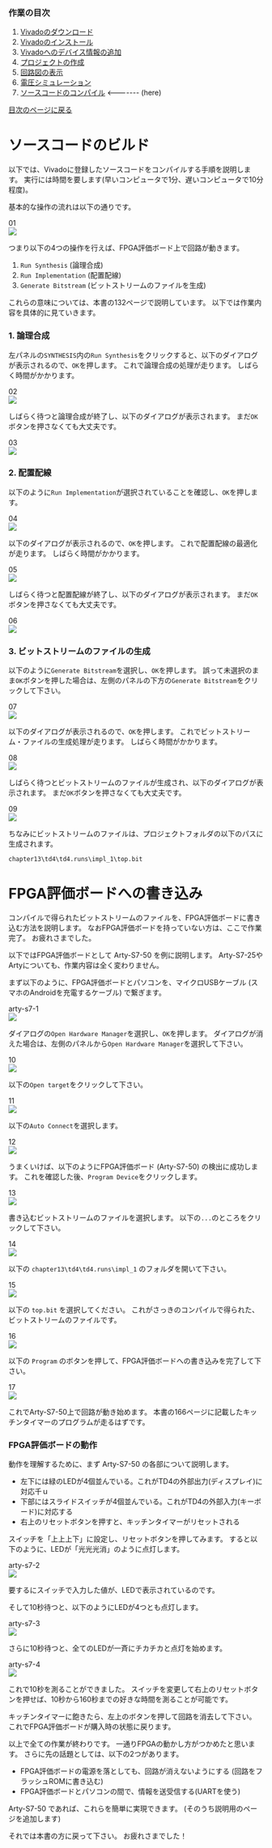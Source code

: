 ### 作業の目次

1. [Vivadoのダウンロード](../download/index.md)
2. [Vivadoのインストール](../install/index.md)
3. [Vivadoへのデバイス情報の追加](../board/index.md)
4. [プロジェクトの作成](../project/index.md)
5. [回路図の表示](../schematic/index.md)
6. [電圧シミュレーション](../wave/index.md)
7. [ソースコードのコンパイル](../compile/index.md) <------- (here)

[目次のページに戻る](../howto/index.md)

# ソースコードのビルド

以下では、Vivadoに登録したソースコードをコンパイルする手順を説明します。
実行には時間を要します(早いコンピュータで1分、遅いコンピュータで10分程度)。

基本的な操作の流れは以下の通りです。

01  
![ ](compile_001.png)

つまり以下の4つの操作を行えば、FPGA評価ボード上で回路が動きます。

1. `Run Synthesis` (論理合成)
2. `Run Implementation` (配置配線)
3. `Generate Bitstream` (ビットストリームのファイルを生成)

これらの意味については、本書の132ページで説明しています。
以下では作業内容を具体的に見ていきます。

### 1. 論理合成

左パネルの`SYNTHESIS`内の`Run Synthesis`をクリックすると、以下のダイアログが表示されるので、`OK`を押します。
これで論理合成の処理が走ります。
しばらく時間がかかります。

02  
![ ](compile_002.png)

しばらく待つと論理合成が終了し、以下のダイアログが表示されます。
まだ`OK`ボタンを押さなくても大丈夫です。

03  
![ ](compile_003.png)

### 2. 配置配線

以下のように`Run Implementation`が選択されていることを確認し、`OK`を押します。

04  
![ ](compile_004.png)

以下のダイアログが表示されるので、`OK`を押します。
これで配置配線の最適化が走ります。
しばらく時間がかかります。

05  
![ ](compile_005.png)

しばらく待つと配置配線が終了し、以下のダイアログが表示されます。
まだ`OK`ボタンを押さなくても大丈夫です。

06  
![ ](compile_006.png)

### 3. ビットストリームのファイルの生成

以下のように`Generate Bitstream`を選択し、`OK`を押します。
誤って未選択のまま`OK`ボタンを押した場合は、左側のパネルの下方の`Generate Bitstream`をクリックして下さい。

07  
![ ](compile_007.png)

以下のダイアログが表示されるので、`OK`を押します。
これでビットストリーム・ファイルの生成処理が走ります。
しばらく時間がかかります。

08  
![ ](compile_008.png)

しばらく待つとビットストリームのファイルが生成され、以下のダイアログが表示されます。
まだ`OK`ボタンを押さなくても大丈夫です。

09  
![ ](compile_009.png)

ちなみにビットストリームのファイルは、プロジェクトフォルダの以下のパスに生成されます。

```
chapter13\td4\td4.runs\impl_1\top.bit
```

# FPGA評価ボードへの書き込み

コンパイルで得られたビットストリームのファイルを、FPGA評価ボードに書き込む方法を説明します。
なおFPGA評価ボードを持っていない方は、ここで作業完了。
お疲れさまでした。

以下ではFPGA評価ボードとして Arty-S7-50 を例に説明します。
Arty-S7-25やArtyについても、作業内容は全く変わりません。

まず以下のように、FPGA評価ボードとパソコンを、マイクロUSBケーブル (スマホのAndroidを充電するケーブル) で繋ぎます。

arty-s7-1  
![ ](arty-s7-1.jpg)

ダイアログの`Open Hardware Manager`を選択し、`OK`を押します。
ダイアログが消えた場合は、左側のパネルから`Open Hardware Manager`を選択して下さい。

10  
![ ](compile_010.png)

以下の`Open target`をクリックして下さい。

11  
![ ](compile_011.png)

以下の`Auto Connect`を選択します。

12  
![ ](compile_012.png)

うまくいけば、以下のようにFPGA評価ボード (Arty-S7-50) の検出に成功します。
これを確認した後、`Program Device`をクリックします。

13  
![ ](compile_013.png)

書き込むビットストリームのファイルを選択します。
以下の`...`のところをクリックして下さい。

14  
![ ](compile_014.png)

以下の `chapter13\td4\td4.runs\impl_1` のフォルダを開いて下さい。

15  
![ ](compile_015.png)

以下の `top.bit` を選択してください。
これがさっきのコンパイルで得られた、ビットストリームのファイルです。

16  
![ ](compile_016.png)

以下の `Program` のボタンを押して、FPGA評価ボードへの書き込みを完了して下さい。

17  
![ ](compile_017.png)

これでArty-S7-50上で回路が動き始めます。
本書の166ページに記載したキッチンタイマーのプログラムが走るはずです。

### FPGA評価ボードの動作

動作を理解するために、まず Arty-S7-50 の各部について説明します。

* 左下には緑のLEDが4個並んでいる。これがTD4の外部出力(ディスプレイ)に対応千ｕ
* 下部にはスライドスイッチが4個並んでいる。これがTD4の外部入力(キーボード)に対応する
* 右上のリセットボタンを押すと、キッチンタイマーがリセットされる

スイッチを「上上上下」に設定し、リセットボタンを押してみます。
すると以下のように、LEDが「光光光消」のように点灯します。

arty-s7-2  
![ ](arty-s7-2.jpg)

要するにスイッチで入力した値が、LEDで表示されているのです。

そして10秒待つと、以下のようにLEDが4つとも点灯します。

arty-s7-3  
![ ](arty-s7-3.jpg)

さらに10秒待つと、全てのLEDが一斉にチカチカと点灯を始めます。

arty-s7-4  
![ ](arty-s7-4.jpg)

これで10秒を測ることができました。
スイッチを変更して右上のリセットボタンを押せば、10秒から160秒までの好きな時間を測ることが可能です。

キッチンタイマーに飽きたら、左上のボタンを押して回路を消去して下さい。
これでFPGA評価ボードが購入時の状態に戻ります。

以上で全ての作業が終わりです。
一通りFPGAの動かし方がつかめたと思います。
さらに先の話題としては、以下の2つがあります。

* FPGA評価ボードの電源を落としても、回路が消えないようにする (回路をフラッシュROMに書き込む)
* FPGA評価ボードとパソコンの間で、情報を送受信する(UARTを使う)

Arty-S7-50 であれば、これらを簡単に実現できます。
(そのうち説明用のページを追加します)

それでは本書の方に戻って下さい。
お疲れさまでした！
